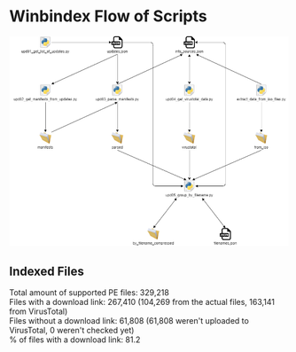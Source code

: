 # Winbindex Flow of Scripts

![winbindex-scripts-flow.png](winbindex-scripts-flow.png)

## Indexed Files

<!--FileStats-->
Total amount of supported PE files: 329,218  
Files with a download link: 267,410 (104,269 from the actual files, 163,141 from VirusTotal)  
Files without a download link: 61,808 (61,808 weren't uploaded to VirusTotal, 0 weren't checked yet)  
% of files with a download link: 81.2  
<!--/FileStats-->
